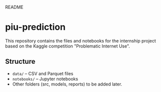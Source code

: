 README
# piu-prediction

This repository contains the files and notebooks for the internship project based on the Kaggle competition "Problematic Internet Use".

## Structure

- `data/` – CSV and Parquet files
- `notebooks/` – Jupyter notebooks
- Other folders (src, models, reports) to be added later.

